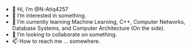 - 👋 Hi, I’m @N-Atiq4257
- 👀 I’m interested in something.
- 🌱 I’m currently learning Machine Learning, C++, Computer Networks, Database Systems, and Computer Architecture (On the side).
- 💞️ I’m looking to collaborate on something.
- 📫 How to reach me ... somewhere.

<!---
N-Atiq4257/N-Atiq4257 is a ✨ special ✨ repository because its `README.md` (this file) appears on your GitHub profile.
You can click the Preview link to take a look at your changes.
--->
